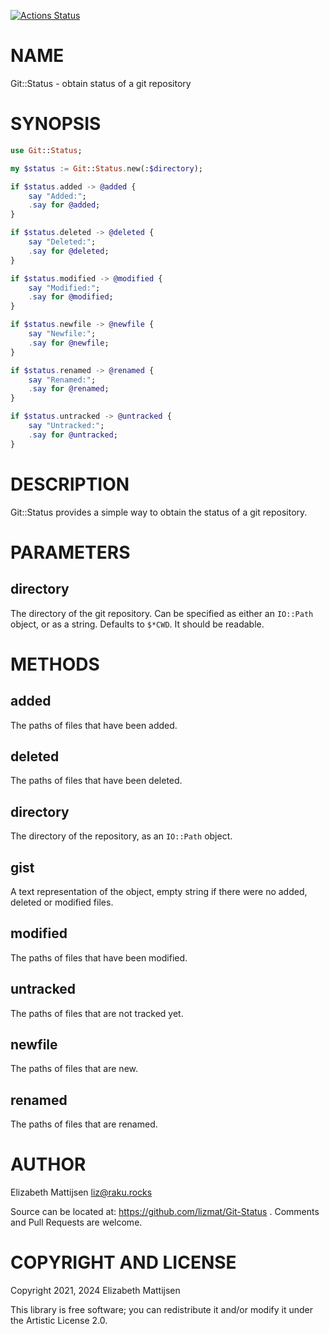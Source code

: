 [![Actions Status](https://github.com/lizmat/Git-Status/workflows/test/badge.svg)](https://github.com/lizmat/Git-Status/actions)

NAME
====

Git::Status - obtain status of a git repository

SYNOPSIS
========

```raku
use Git::Status;

my $status := Git::Status.new(:$directory);

if $status.added -> @added {
    say "Added:";
    .say for @added;
}

if $status.deleted -> @deleted {
    say "Deleted:";
    .say for @deleted;
}

if $status.modified -> @modified {
    say "Modified:";
    .say for @modified;
}

if $status.newfile -> @newfile {
    say "Newfile:";
    .say for @newfile;
}

if $status.renamed -> @renamed {
    say "Renamed:";
    .say for @renamed;
}

if $status.untracked -> @untracked {
    say "Untracked:";
    .say for @untracked;
}
```

DESCRIPTION
===========

Git::Status provides a simple way to obtain the status of a git repository.

PARAMETERS
==========

directory
---------

The directory of the git repository. Can be specified as either an `IO::Path` object, or as a string. Defaults to `$*CWD`. It should be readable.

METHODS
=======

added
-----

The paths of files that have been added.

deleted
-------

The paths of files that have been deleted.

directory
---------

The directory of the repository, as an `IO::Path` object.

gist
----

A text representation of the object, empty string if there were no added, deleted or modified files.

modified
--------

The paths of files that have been modified.

untracked
---------

The paths of files that are not tracked yet.

newfile
-------

The paths of files that are new.

renamed
-------

The paths of files that are renamed.

AUTHOR
======

Elizabeth Mattijsen <liz@raku.rocks>

Source can be located at: https://github.com/lizmat/Git-Status . Comments and Pull Requests are welcome.

COPYRIGHT AND LICENSE
=====================

Copyright 2021, 2024 Elizabeth Mattijsen

This library is free software; you can redistribute it and/or modify it under the Artistic License 2.0.

